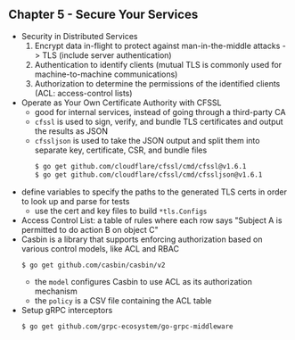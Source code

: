 ## Chapter 5 - Secure Your Services

- Security in Distributed Services
  1. Encrypt data in-flight to protect against man-in-the-middle attacks -> TLS (include server authentication)
  2. Authentication to identify clients (mutual TLS is commonly used for machine-to-machine communications)
  3. Authorization to determine the permissions of the identified clients (ACL: access-control lists)
- Operate as Your Own Certificate Authority with CFSSL
  - good for internal services, instead of going through a third-party CA
  - `cfssl` is used to sign, verify, and bundle TLS certificates and output the results as JSON
  - `cfssljson` is used to take the JSON output and split them into separate key, certificate, CSR, and bundle files
    ```bash
    $ go get github.com/cloudflare/cfssl/cmd/cfssl@v1.6.1
    $ go get github.com/cloudflare/cfssl/cmd/cfssljson@v1.6.1
    ```
- define variables to specify the paths to the generated TLS certs in order to look up and parse for tests
  - use the cert and key files to build `*tls.Configs`
- Access Control List: a table of rules where each row says "Subject A is permitted to do action B on object C"
- Casbin is a library that supports enforcing authorization based on various control models, like ACL and RBAC
  ```bash
  $ go get github.com/casbin/casbin/v2
  ```
  - the `model` configures Casbin to use ACL as its authorization mechanism
  - the `policy` is a CSV file containing the ACL table
- Setup gRPC interceptors
  ```bash
  $ go get github.com/grpc-ecosystem/go-grpc-middleware
  ```
